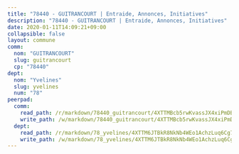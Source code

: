 ```yaml
---
title: "78440 - GUITRANCOURT | Entraide, Annonces, Initiatives"
description: "78440 - GUITRANCOURT | Entraide, Annonces, Initiatives"
date: 2020-01-11T14:09:21+09:00
collapsible: false
layout: commune
comm:
  nom: "GUITRANCOURT"
  slug: guitrancourt
  cp: "78440"
dept:
  nom: "Yvelines"
  slug: yvelines
  num: "78"
peerpad:
  comm:
    read_path: /r/markdown/78440_guitrancourt/4XTTMBcb5rwKvassJX4xiPmDBSUeGeiqV5q1fn2LCZsQeRo6W
    write_path: /w/markdown/78440_guitrancourt/4XTTMBcb5rwKvassJX4xiPmDBSUeGeiqV5q1fn2LCZsQeRo6W-K3TgUB5R6aZTymagL4eXovXCaFFfXVMsXLY1FjhTwkx9METPJEJ4c2m5gQM1d7euS83zb82amqDEjuLu7zV6h4pthATvpGeazarcBnG3cCi6Sd4NZwozXXqJH2CPGVRTFg318Vf4
  dept:
    read_path: /r/markdown/78_yvelines/4XTTM6JTBkR8NkNb4WEo1AchzLuq6Cg73ydg7w9pErcQZA13p
    write_path: /w/markdown/78_yvelines/4XTTM6JTBkR8NkNb4WEo1AchzLuq6Cg73ydg7w9pErcQZA13p-K3TgUBFRQCPZwoWqJkunXeSjdgbtU3xzUSsui8DBc3rCTw6mbo4gNvfQRdE99JD3AnVW7fzseq687LKfGWCfAPajih5ByiZ3SpFz1r449oWaDnM5BHKZTbYtf6pEhRvzWbcazhrS
---
```


